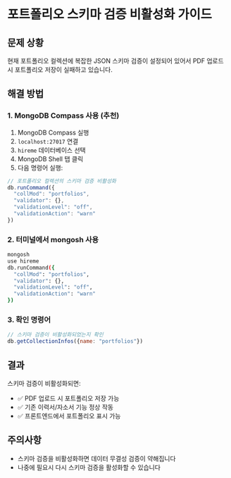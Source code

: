 # 포트폴리오 스키마 검증 비활성화 가이드

## 문제 상황
현재 포트폴리오 컬렉션에 복잡한 JSON 스키마 검증이 설정되어 있어서 PDF 업로드 시 포트폴리오 저장이 실패하고 있습니다.

## 해결 방법

### 1. MongoDB Compass 사용 (추천)

1. MongoDB Compass 실행
2. `localhost:27017` 연결
3. `hireme` 데이터베이스 선택
4. MongoDB Shell 탭 클릭
5. 다음 명령어 실행:

```javascript
// 포트폴리오 컬렉션의 스키마 검증 비활성화
db.runCommand({
  "collMod": "portfolios",
  "validator": {},
  "validationLevel": "off",
  "validationAction": "warn"
})
```

### 2. 터미널에서 mongosh 사용

```bash
mongosh
use hireme
db.runCommand({
  "collMod": "portfolios",
  "validator": {},
  "validationLevel": "off",
  "validationAction": "warn"
})
```

### 3. 확인 명령어

```javascript
// 스키마 검증이 비활성화되었는지 확인
db.getCollectionInfos({name: "portfolios"})
```

## 결과
스키마 검증이 비활성화되면:
- ✅ PDF 업로드 시 포트폴리오 저장 가능
- ✅ 기존 이력서/자소서 기능 정상 작동
- ✅ 프론트엔드에서 포트폴리오 표시 가능

## 주의사항
- 스키마 검증을 비활성화하면 데이터 무결성 검증이 약해집니다
- 나중에 필요시 다시 스키마 검증을 활성화할 수 있습니다
